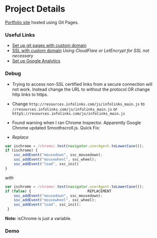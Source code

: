 # Project Details

[Portfolio site](https://yasinehsan.com/) hosted using Git Pages.


### Useful Links
- [Set up git pages with custom domain](https://medium.com/@kimcodes/setting-up-a-web-page-with-github-pages-f77d45573ab2)
- [SSL with custom domain](https://www.youtube.com/watch?v=UK5-nO4qK9g) *Using CloudFlare or LetEncrypt for SSL not necessary*
- [Set up Google Analytics](https://www.youtube.com/watch?v=mXcQ7rVn3ro)


### Debug
 - Trying to access non-SSL certified links from a secure connection will not work. Instead change the URL to without the protocol OR change http links to https.
  - Change `http://resources.infolinks.com/js/infolinks_main.js` to `//resources.infolinks.com/js/infolinks_main.js` or `httpS://resources.infolinks.com/js/infolinks_main.js`

- Found warning when I ran Chrome Inspector. Apparently Google Chrome updated Smoothscroll.js. Quick Fix:
 - *Replace*
 ```javascript
 var ischrome = /chrome/.test(navigator.userAgent.toLowerCase());
 if (ischrome) {
     ssc_addEvent("mousedown", ssc_mousedown);
     ssc_addEvent("mousewheel", ssc_wheel);
     ssc_addEvent("load", ssc_init)
 }
```
*with*
```Javascript
var ischrome = /chrome/.test(navigator.userAgent.toLowerCase());
if (false) {                          REPLACEMENT
	ssc_addEvent("mousedown", ssc_mousedown);
	ssc_addEvent("mousewheel", ssc_wheel);
	ssc_addEvent("load", ssc_init);
 }
 ```
 **Note:** isChrome is just a variable.



### Demo
